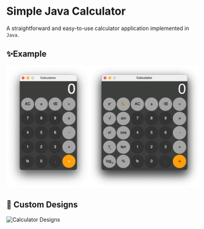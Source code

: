 # Simple Java Calculator
A straightforward and easy-to-use calculator application implemented in ```Java```.
## ✨Example
![Calculator Screenshot](images/calculator-screenshot.png)

## 🎨 Custom Designs
![Calculator Designs](images/calculator-screenshot-designs.png)
